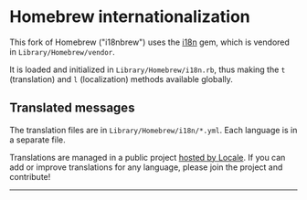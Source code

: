 Homebrew internationalization
=============================

This fork of Homebrew ("i18nbrew") uses the [i18n][] gem, which is vendored in
`Library/Homebrew/vendor`.

It is loaded and initialized in `Library/Homebrew/i18n.rb`, thus making the `t`
(translation) and `l` (localization) methods available globally.

Translated messages
-------------------

The translation files are in `Library/Homebrew/i18n/*.yml`.  Each language is in
a separate file.

Translations are managed in a public project [hosted by Locale][].  If you can
add or improve translations for any language, please join the project and
contribute!

----
[i18n]: https://rubygems.org/gems/i18n
[hosted by Locale]: https://www.localeapp.com/projects/7650
